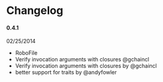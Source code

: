 # Changelog

#### 0.4.1
 02/25/2014

* RoboFile
* Verify invocation arguments with closures @gchaincl
* Verify invocation arguments with closures by @gchaincl
* better support for traits by @andyfowler
